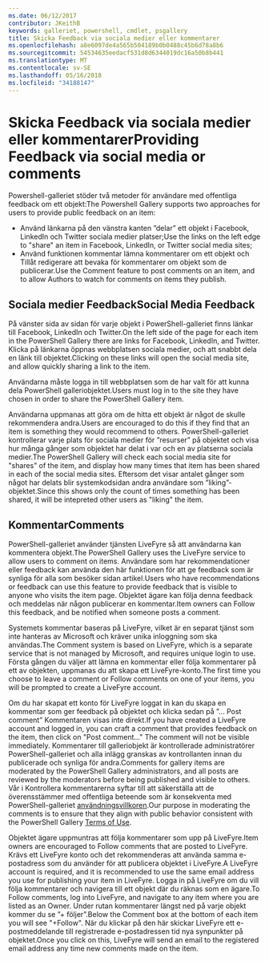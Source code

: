 ```yaml
---
ms.date: 06/12/2017
contributor: JKeithB
keywords: galleriet, powershell, cmdlet, psgallery
title: Skicka Feedback via sociala medier eller kommentarer
ms.openlocfilehash: a8e6097de4a565b504189b0b0488c45b6d78a8b6
ms.sourcegitcommit: 54534635eedacf531d8d6344019dc16a50b8b441
ms.translationtype: MT
ms.contentlocale: sv-SE
ms.lasthandoff: 05/16/2018
ms.locfileid: "34188147"
---
```

# <a name="providing-feedback-via-social-media-or-comments"></a><span data-ttu-id="c8735-103">Skicka Feedback via sociala medier eller kommentarer</span><span class="sxs-lookup"><span data-stu-id="c8735-103">Providing Feedback via social media or comments</span></span>

<span data-ttu-id="c8735-104">Powershell-galleriet stöder två metoder för användare med offentliga feedback om ett objekt:</span><span class="sxs-lookup"><span data-stu-id="c8735-104">The Powershell Gallery supports two approaches for users to provide public feedback on an item:</span></span>

- <span data-ttu-id="c8735-105">Använd länkarna på den vänstra kanten ”delar” ett objekt i Facebook, LinkedIn och Twitter sociala medier platser;</span><span class="sxs-lookup"><span data-stu-id="c8735-105">Use the links on the left edge to "share" an item in Facebook, LinkedIn, or Twitter social media sites;</span></span>
- <span data-ttu-id="c8735-106">Använd funktionen kommentar lämna kommentarer om ett objekt och Tillåt redigerare att bevaka för kommentarer om objekt som de publicerar.</span><span class="sxs-lookup"><span data-stu-id="c8735-106">Use the Comment feature to post comments on an item, and to allow Authors to watch for comments on items they publish.</span></span>

## <a name="social-media-feedback"></a><span data-ttu-id="c8735-107">Sociala medier Feedback</span><span class="sxs-lookup"><span data-stu-id="c8735-107">Social Media Feedback</span></span>

<span data-ttu-id="c8735-108">På vänster sida av sidan för varje objekt i PowerShell-galleriet finns länkar till Facebook, LinkedIn och Twitter.</span><span class="sxs-lookup"><span data-stu-id="c8735-108">On the left side of the page for each item in the PowerShell Gallery there are links for Facebook, LinkedIn, and Twitter.</span></span>
<span data-ttu-id="c8735-109">Klicka på länkarna öppnas webbplatsen sociala medier, och att snabbt dela en länk till objektet.</span><span class="sxs-lookup"><span data-stu-id="c8735-109">Clicking on these links will open the social media site, and allow quickly sharing a link to the item.</span></span>

<span data-ttu-id="c8735-110">Användarna måste logga in till webbplatsen som de har valt för att kunna dela PowerShell galleriobjektet.</span><span class="sxs-lookup"><span data-stu-id="c8735-110">Users must log in to the site they have chosen in order to share the PowerShell Gallery item.</span></span>

<span data-ttu-id="c8735-111">Användarna uppmanas att göra om de hitta ett objekt är något de skulle rekommendera andra.</span><span class="sxs-lookup"><span data-stu-id="c8735-111">Users are encouraged to do this if they find that an item is something they would recommend to others.</span></span>
<span data-ttu-id="c8735-112">PowerShell-galleriet kontrollerar varje plats för sociala medier för ”resurser” på objektet och visa hur många gånger som objektet har delat i var och en av platserna sociala medier.</span><span class="sxs-lookup"><span data-stu-id="c8735-112">The PowerShell Gallery will check each social media site for "shares" of the item, and display how many times that item has been shared in each of the social media sites.</span></span>
<span data-ttu-id="c8735-113">Eftersom det visar antalet gånger som något har delats blir systemkodsidan andra användare som ”liking”-objektet.</span><span class="sxs-lookup"><span data-stu-id="c8735-113">Since this shows only the count of times something has been shared, it will be intepreted other users as "liking" the item.</span></span>


## <a name="comments"></a><span data-ttu-id="c8735-114">Kommentar</span><span class="sxs-lookup"><span data-stu-id="c8735-114">Comments</span></span>

<span data-ttu-id="c8735-115">PowerShell-galleriet använder tjänsten LiveFyre så att användarna kan kommentera objekt.</span><span class="sxs-lookup"><span data-stu-id="c8735-115">The PowerShell Gallery uses the LiveFyre service to allow users to comment on items.</span></span>
<span data-ttu-id="c8735-116">Användare som har rekommendationer eller feedback kan använda den här funktionen för att ge feedback som är synliga för alla som besöker sidan artikel.</span><span class="sxs-lookup"><span data-stu-id="c8735-116">Users who have recommendations or feedback can use this feature to provide feedback that is visible to anyone who visits the item page.</span></span>
<span data-ttu-id="c8735-117">Objektet ägare kan följa denna feedback och meddelas när någon publicerar en kommentar.</span><span class="sxs-lookup"><span data-stu-id="c8735-117">Item owners can Follow this feedback, and be notified when someone posts a comment.</span></span>

<span data-ttu-id="c8735-118">Systemets kommentar baseras på LiveFyre, vilket är en separat tjänst som inte hanteras av Microsoft och kräver unika inloggning som ska användas.</span><span class="sxs-lookup"><span data-stu-id="c8735-118">The Comment system is based on LiveFyre, which is a separate service that is not managed by Microsoft, and requires unique login to use.</span></span>
<span data-ttu-id="c8735-119">Första gången du väljer att lämna en kommentar eller följa kommentarer på ett av objekten, uppmanas du att skapa ett LiveFyre-konto.</span><span class="sxs-lookup"><span data-stu-id="c8735-119">The first time you choose to leave a comment or Follow comments on one of your items, you will be prompted to create a LiveFyre account.</span></span>

<span data-ttu-id="c8735-120">Om du har skapat ett konto för LiveFyre loggat in kan du skapa en kommentar som ger feedback på objektet och klicka sedan på ”... Post comment” Kommentaren visas inte direkt.</span><span class="sxs-lookup"><span data-stu-id="c8735-120">If you have created a LiveFyre account and logged in, you can craft a comment that provides feedback on the item, then click on "Post comment..." The comment will not be visible immediately.</span></span>
<span data-ttu-id="c8735-121">Kommentarer till galleriobjekt är kontrollerade administratörer PowerShell-galleriet och alla inlägg granskas av kontrollanten innan du publicerade och synliga för andra.</span><span class="sxs-lookup"><span data-stu-id="c8735-121">Comments for gallery items are moderated by the PowerShell Gallery administrators, and all posts are reviewed by the moderators before being published and visible to others.</span></span>
<span data-ttu-id="c8735-122">Vår i Kontrollera kommentarerna syftar till att säkerställa att de överensstämmer med offentliga beteende som är konsekventa med PowerShell-galleriet [användningsvillkoren](https://www.powershellgallery.com/policies/Terms).</span><span class="sxs-lookup"><span data-stu-id="c8735-122">Our purpose in moderating the comments is to ensure that they align with public behavior consistent with the PowerShell Gallery [Terms of Use](https://www.powershellgallery.com/policies/Terms).</span></span>

<span data-ttu-id="c8735-123">Objektet ägare uppmuntras att följa kommentarer som upp på LiveFyre.</span><span class="sxs-lookup"><span data-stu-id="c8735-123">Item owners are encouraged to Follow comments that are posted to LiveFyre.</span></span>
<span data-ttu-id="c8735-124">Krävs ett LiveFyre konto och det rekommenderas att använda samma e-postadress som du använder för att publicera objektet i LiveFyre.</span><span class="sxs-lookup"><span data-stu-id="c8735-124">A LiveFyre account is required, and it is recommended to use the same email address you use for publishing your item in LiveFyre.</span></span>
<span data-ttu-id="c8735-125">Logga in på LiveFyre om du vill följa kommentarer och navigera till ett objekt där du räknas som en ägare.</span><span class="sxs-lookup"><span data-stu-id="c8735-125">To Follow comments, log into LiveFyre, and navigate to any item where you are listed as an Owner.</span></span>
<span data-ttu-id="c8735-126">Under rutan kommentarer längst ned på varje objekt kommer du se ”+ följer”.</span><span class="sxs-lookup"><span data-stu-id="c8735-126">Below the Comment box at the bottom of each item you will see "+Follow".</span></span>
<span data-ttu-id="c8735-127">När du klickar på den här skickar LiveFyre ett e-postmeddelande till registrerade e-postadressen tid nya synpunkter på objektet.</span><span class="sxs-lookup"><span data-stu-id="c8735-127">Once you click on this, LiveFyre will send an email to the registered email address any time new comments made on the item.</span></span>